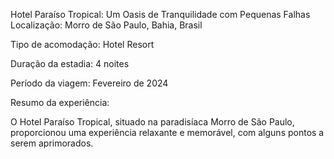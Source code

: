 Hotel Paraíso Tropical: Um Oasis de Tranquilidade com Pequenas Falhas
Localização: Morro de São Paulo, Bahia, Brasil

Tipo de acomodação: Hotel Resort

Duração da estadia: 4 noites

Período da viagem: Fevereiro de 2024

Resumo da experiência:

O Hotel Paraíso Tropical, situado na paradisíaca Morro de São Paulo, proporcionou uma experiência relaxante e memorável, com alguns pontos a serem aprimorados.

